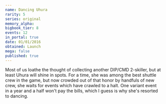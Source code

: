 ```yaml
---
name: Dancing Uhura
rarity: 5
series: original
memory_alpha:
bigbook_tier: 8
events: 12
in_portal: true
date: 01/01/2016
obtained: Launch
mega: false
published: true
---
```


Most of us loathe the thought of collecting another DIP/CMD 2-skiller, but at least Uhura will shine in spots. For a time, she was among the best shuttle crew in the game, but now crowded out of that honor by handfuls of new crew, she waits for events which have crawled to a halt. One variant event in a year and a half won't pay the bills, which I guess is why she's resorted to dancing.
